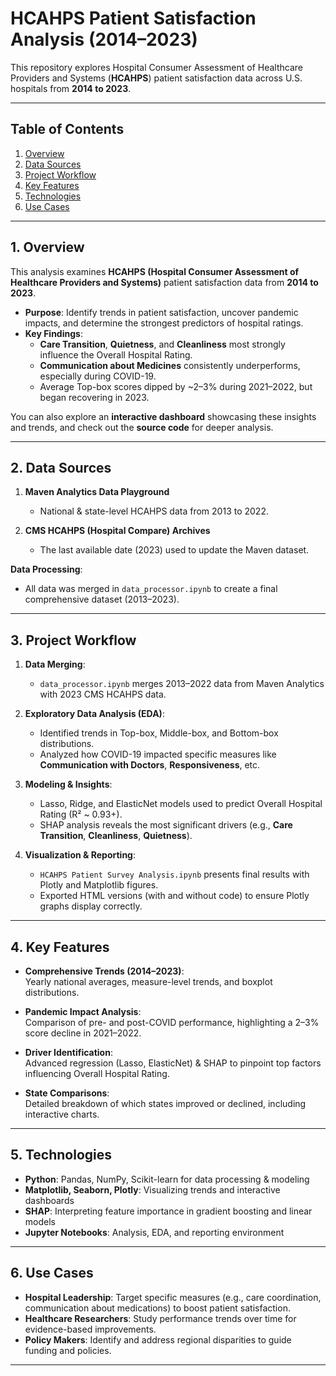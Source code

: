 # HCAHPS Patient Satisfaction Analysis (2014–2023)

This repository explores Hospital Consumer Assessment of Healthcare Providers and Systems (**HCAHPS**) patient satisfaction data across U.S. hospitals from **2014 to 2023**.

---

## Table of Contents
1. [Overview](#overview)  
2. [Data Sources](#data-sources)  
3. [Project Workflow](#project-workflow)  
4. [Key Features](#key-features)  
5. [Technologies](#technologies)  
6. [Use Cases](#use-cases)  

---

<a id="overview"></a>
## 1. Overview

This analysis examines **HCAHPS (Hospital Consumer Assessment of Healthcare Providers and Systems)** patient satisfaction data from **2014 to 2023**. 

- **Purpose**: Identify trends in patient satisfaction, uncover pandemic impacts, and determine the strongest predictors of hospital ratings.  
- **Key Findings**:  
  - **Care Transition**, **Quietness**, and **Cleanliness** most strongly influence the Overall Hospital Rating.  
  - **Communication about Medicines** consistently underperforms, especially during COVID-19.  
  - Average Top-box scores dipped by ~2–3% during 2021–2022, but began recovering in 2023.

You can also explore an **interactive dashboard** showcasing these insights and trends, and check out the **source code** for deeper analysis.

---

<a id="data-sources"></a>
## 2. Data Sources
1. **Maven Analytics Data Playground**  
   - National & state-level HCAHPS data from 2013 to 2022.

2. **CMS HCAHPS (Hospital Compare) Archives**  
   - The last available date (2023) used to update the Maven dataset.

**Data Processing**:  
- All data was merged in `data_processor.ipynb` to create a final comprehensive dataset (2013–2023).

---

<a id="project-workflow"></a>
## 3. Project Workflow

1. **Data Merging**:  
   - `data_processor.ipynb` merges 2013–2022 data from Maven Analytics with 2023 CMS HCAHPS data.

2. **Exploratory Data Analysis (EDA)**:  
   - Identified trends in Top-box, Middle-box, and Bottom-box distributions.  
   - Analyzed how COVID-19 impacted specific measures like **Communication with Doctors**, **Responsiveness**, etc.

3. **Modeling & Insights**:  
   - Lasso, Ridge, and ElasticNet models used to predict Overall Hospital Rating (R² ~ 0.93+).  
   - SHAP analysis reveals the most significant drivers (e.g., **Care Transition**, **Cleanliness**, **Quietness**).

4. **Visualization & Reporting**:  
   - `HCAHPS Patient Survey Analysis.ipynb` presents final results with Plotly and Matplotlib figures.  
   - Exported HTML versions (with and without code) to ensure Plotly graphs display correctly.

---

<a id="key-features"></a>
## 4. Key Features

- **Comprehensive Trends (2014–2023)**:  
  Yearly national averages, measure-level trends, and boxplot distributions.

- **Pandemic Impact Analysis**:  
  Comparison of pre- and post-COVID performance, highlighting a 2–3% score decline in 2021–2022.

- **Driver Identification**:  
  Advanced regression (Lasso, ElasticNet) & SHAP to pinpoint top factors influencing Overall Hospital Rating.

- **State Comparisons**:  
  Detailed breakdown of which states improved or declined, including interactive charts.

---

<a id="technologies"></a>
## 5. Technologies

- **Python**: Pandas, NumPy, Scikit-learn for data processing & modeling  
- **Matplotlib, Seaborn, Plotly**: Visualizing trends and interactive dashboards  
- **SHAP**: Interpreting feature importance in gradient boosting and linear models  
- **Jupyter Notebooks**: Analysis, EDA, and reporting environment  

---

<a id="use-cases"></a>
## 6. Use Cases

- **Hospital Leadership**: Target specific measures (e.g., care coordination, communication about medications) to boost patient satisfaction.  
- **Healthcare Researchers**: Study performance trends over time for evidence-based improvements.  
- **Policy Makers**: Identify and address regional disparities to guide funding and policies.

---